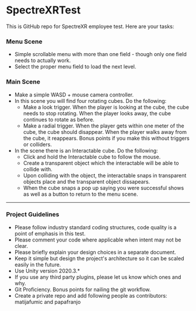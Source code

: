 # SpectreXRTest
This is GitHub repo for SpectreXR employee test. Here are your tasks:

### Menu Scene
* Simple scrollable menu with more than one field - though only one field needs to actually work.
* Select the proper menu field to load the next level.

### Main Scene
* Make a simple WASD + mouse camera controller.
* In this scene you will find four rotating cubes. Do the following:
  * Make a look trigger. When the player is looking at the cube, the cube needs to stop rotating. When the player looks away, the cube continues to rotate as before.
  * Make a radial trigger. When the player gets within one meter of the cube, the cube should disappear. When the player walks away from the cube, it reappears. Bonus points if you make this without triggers or colliders.
* In the scene there is an Interactable cube. Do the following:
  * Click and hold the Interactable cube to follow the mouse.
  * Create a transparent object which the interactable will be able to collide with.
  * Upon colliding with the object, the interactable snaps in transparent objects place and the transparent object dissapears.
  * When the cube snaps a pop up saying you were successful shows as well as a button to return to the menu scene.

---

### Project Guidelines
* Please follow industry standard coding structures, code quality is a point of emphasis in this test.
* Please comment your code where applicable when intent may not be clear.
* Please briefly explain your design choices in a separate document.
* Keep it simple but design the project's architecture so it can be scaled easily in the future. 
* Use Unity version 2020.3.*
* If you use any third party plugins, please let us know which ones and why.
* Git Proficiency. Bonus points for nailing the git workflow.
* Create a private repo and add following people as contributors: matijafumic and papafranjo
